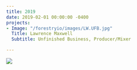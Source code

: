 ```yaml
---
title: 2019
date: 2019-02-01 00:00:00 -0400
projects:
- Image: "/forestryio/images/LW.UFB.jpg"
  Title: Lawrence Maxwell
  Subtitle: Unfinished Business, Producer/Mixer

---
```

![](/forestryio/images/LW.UFB.jpg)